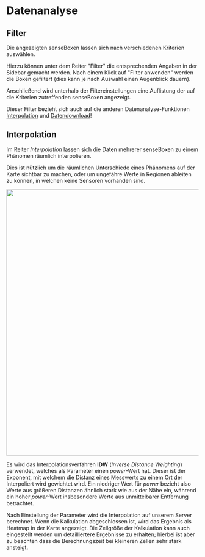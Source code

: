 # Datenanalyse

## Filter
Die angezeigten senseBoxen lassen sich nach verschiedenen Kriterien auswählen.

Hierzu können unter dem Reiter "Filter" die entsprechenden Angaben in der Sidebar gemacht werden.
Nach einem Klick auf "Filter anwenden" werden die Boxen gefiltert (dies kann je nach Auswahl einen Augenblick dauern).

Anschließend wird unterhalb der Filtereinstellungen eine Auflistung der auf die Kriterien zutreffenden senseBoxen angezeigt.

Dieser Filter bezieht sich auch auf die anderen Datenanalyse-Funktionen [Interpolation](#interpolation) und [Datendownload](osem_download.md)!

## Interpolation
Im Reiter *Interpolation* lassen sich die Daten mehrerer senseBoxen zu einem Phänomen räumlich interpolieren.

Dies ist nützlich um die räumlichen Unterschiede eines Phänomens auf der Karte sichtbar zu machen, oder um ungefähre Werte in Regionen ableiten zu können, in welchen keine Sensoren vorhanden sind.

<img src="https://raw.githubusercontent.com/sensebox/resources/master/images/osem_interpolation.jpg" center width="700px" />

Es wird das Interpolationsverfahren **IDW** (*Inverse Distance Weighting*) verwendet, welches als Parameter einen *power*-Wert hat. Dieser ist der Exponent, mit welchem die Distanz eines Messwerts zu einem Ort der Interpoliert wird gewichtet wird.
Ein niedriger Wert für *power* bezieht also Werte aus größeren Distanzen ähnlich stark wie aus der Nähe ein, während ein hoher *power*-Wert insbesondere Werte aus unmittelbarer Entfernung betrachtet.

Nach Einstellung der Parameter wird die Interpolation auf unserem Server berechnet.
Wenn die Kalkulation abgeschlossen ist, wird das Ergebnis als Heatmap in der Karte angezeigt.
Die Zellgröße der Kalkulation kann auch eingestellt werden um detailliertere Ergebnisse zu erhalten; hierbei ist aber zu beachten dass die Berechnungszeit bei kleineren Zellen sehr stark ansteigt.

